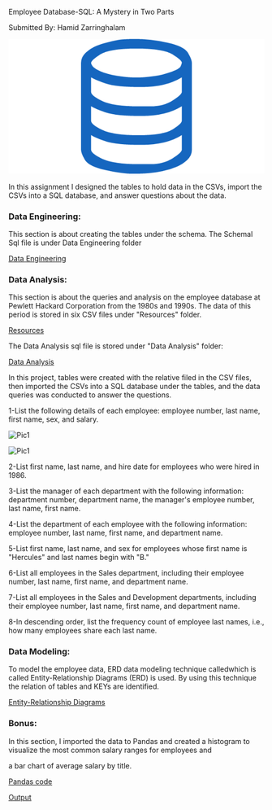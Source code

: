 
Employee Database-SQL: A Mystery in Two Parts

Submitted By: Hamid Zarringhalam

![sql](sql.png)

In this assignment I designed the tables to hold data in the CSVs, import the CSVs into a SQL database, and answer questions about the data. 

### Data Engineering:
This section is about creating the tables under the schema. The Schemal Sql file is under Data Engineering folder

[Data Engineering](https://github.com/hamidzar/Data-Analytics/tree/master/SQL-Challenge/EmployeeSQL/Data%20Engineering)


### Data Analysis:
This section is about the queries and analysis on the employee database at Pewlett Hackard Corporation from the 1980s and 1990s. The data of this period is stored in six CSV files under "Resources" folder.

[Resources](https://github.com/hamidzar/Data-Analytics/tree/master/SQL-Challenge/EmployeeSQL/Resources)

The Data Analysis sql file is stored under "Data Analysis" folder:

[Data Analysis](https://github.com/hamidzar/Data-Analytics/tree/master/SQL-Challenge/EmployeeSQL/Data%20Analysis)


In this project, tables were created with the relative filed in the CSV files, then imported the CSVs into a SQL database under the tables, and the data queries was conducted to answer the questions.

1-List the following details of each employee: employee number, last name, first name, sex, and salary.

![Pic1](https://github.com/hamidzar/Data-Analytics/tree/master/SQL-Challenge/EmployeeSQL/Images/SQL-Query-01.png)


![Pic1](..\Images\SQL-Query-01.png)

2-List first name, last name, and hire date for employees who were hired in 1986.


3-List the manager of each department with the following information: department number, department name, the manager's employee number, last name, first name.


4-List the department of each employee with the following information: employee number, last name, first name, and department name.


5-List first name, last name, and sex for employees whose first name is "Hercules" and last names begin with "B."


6-List all employees in the Sales department, including their employee number, last name, first name, and department name.


7-List all employees in the Sales and Development departments, including their employee number, last name, first name, and department name.


8-In descending order, list the frequency count of employee last names, i.e., how many employees share each last name.

### Data Modeling:

To model the employee data, ERD data modeling technique calledwhich is called Entity-Relationship Diagrams (ERD) is used.
 By using this technique the relation of tables and KEYs are identified. 
 
 [Entity-Relationship Diagrams](https://github.com/hamidzar/Data-Analytics/tree/master/SQL-Challenge/EmployeeSQL/ERD-%20Entity%20Relationship%20Diagram)

### Bonus:

In this section, I imported the data to Pandas and created a histogram to visualize the most common salary ranges for employees and 

a bar chart of average salary by title.

[Pandas code](https://github.com/hamidzar/Data-Analytics/blob/master/SQL-Challenge/EmployeeSQL/EmployeeDB-Validation.ipynb)

[Output](https://github.com/hamidzar/Data-Analytics/tree/master/SQL-Challenge/EmployeeSQL/Images)